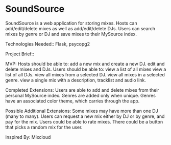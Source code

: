 # SoundSource
SoundSource is a web application for storing mixes. Hosts can add/edit/delete mixes as well as add/edit/delete DJs. Users can search mixes by genre or DJ and save mixes to their MySource index.

Technologies Needed::
Flask, psycopg2


Project Brief::

MVP:
Hosts should be able to:
 add a new mix and create a new DJ.
 edit and delete mixes and DJs.
Users should be able to:
 view a list of all mixes
 view a list of all DJs.
 view all mixes from a selected DJ. 
 view all mixes in a selected genre.
 view a single mix with a description, tracklist and audio link.

Completed Extensions:
Users are able to add and delete mixes from their personal MySource index.
Genres are added only when unique.
Genres have an associated color theme, which carries through the app.

Possible Additional Extensions:
Some mixes may have more than one DJ (many to many).
Users can request a new mix either by DJ or by genre, and pay for the mix.
Users could be able to rate mixes. 
There could be a button that picks a random mix for the user.

Inspired By:
Mixcloud